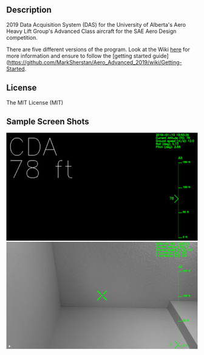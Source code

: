 ## Description 
2019 Data Acquisition System (DAS) for the University of Alberta's Aero Heavy Lift Group's Advanced Class aircraft for the SAE Aero Design competition.

There are five different versions of the program. Look at the Wiki [here](https://github.com/MarkSherstan/Aero_Advanced_2019/wiki) for more information and ensure to follow the [getting started guide](https://github.com/MarkSherstan/Aero_Advanced_2019/wiki/Getting-Started.

## License
The MIT License (MIT)

## Sample Screen Shots
![](https://github.com/MarkSherstan/Aero_Advanced_2019/blob/master/Resources/sampleScreenShot1.png)
![](https://github.com/MarkSherstan/Aero_Advanced_2019/blob/master/Resources/sampleScreenShot2.png)
